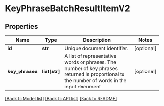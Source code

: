 # KeyPhraseBatchResultItemV2

## Properties
Name | Type | Description | Notes
------------ | ------------- | ------------- | -------------
**id** | **str** | Unique document identifier. | [optional] 
**key_phrases** | **list[str]** | A list of representative words or phrases. The number of key phrases returned is proportional to the number of words in the input document. | [optional] 

[[Back to Model list]](../README.md#documentation-for-models) [[Back to API list]](../README.md#documentation-for-api-endpoints) [[Back to README]](../README.md)


